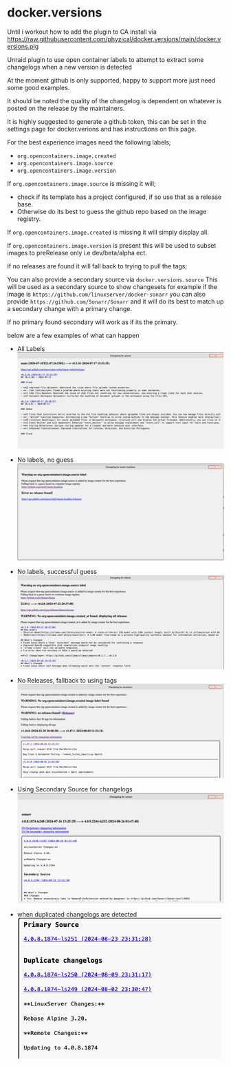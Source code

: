 # docker.versions

Until i workout how to add the plugin to CA install via <https://raw.githubusercontent.com/phyzical/docker.versions/main/docker.versions.plg>

Unraid plugin to use open container labels to attempt to extract some changelogs when a new version is detected

At the moment github is only supported, happy to support more just need some good examples.

It should be noted the quality of the changelog is dependent on whatever is posted on the release by the maintainers.

It is highly suggested to generate a github token, this can be set in the settings page for docker.verions and has instructions on this page.

For the best experience images need the following labels;

* `org.opencontainers.image.created`
* `org.opencontainers.image.source`
* `org.opencontainers.image.version`

If `org.opencontainers.image.source` is missing it will;

* check if its template has a project configured, if so use that as a release base.
* Otherwise do its best to guess the github repo based on the image registry.

If `org.opencontainers.image.created` is missing it will simply display all.

If `org.opencontainers.image.version` is present this will be used to subset images to preRelease only i.e dev/beta/alpha ect.

If no releases are found it will fall back to trying to pull the tags;

You can also provide a secondary source via `docker.versions.source` This will be used as a secondary source to show changesets for example if the image is `https://github.com/linuxserver/docker-sonarr` you can also provide `https://github.com/Sonarr/Sonarr` and it will do its best to match up a secondary change with a primary change.

If no primary found secondary will work as if its the primary.

below are a few examples of what can happen

* All Labels
![All Labels](images/all.png)

* No labels, no guess
![No labels, no guess](images/none.png)

* No labels, successful guess
![No labels, successful guess](images/semi.png)

* No Releases, fallback to using tags
![No Releases, fallback to using tags](images/tags.png)

* Using Secondary Source for changelogs
![Secondary Source](images/secondary.png)

* when duplicated changelogs are detected
![Duplicated releases](images/duplicated.png)
